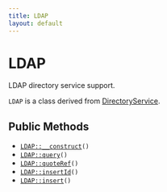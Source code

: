 ```yaml
---
title: LDAP
layout: default
---
```


# LDAP

LDAP directory service support.

<code>LDAP</code> is a class derived from <a href="DirectoryService">DirectoryService</a>.

## Public Methods

* <code><a href="LDAP%3A%3A__construct">LDAP::__construct</a>()</code>
* <code><a href="LDAP%3A%3Aquery">LDAP::query</a>()</code>
* <code><a href="LDAP%3A%3AquoteRef">LDAP::quoteRef</a>()</code>
* <code><a href="LDAP%3A%3AinsertId">LDAP::insertId</a>()</code>
* <code><a href="LDAP%3A%3Ainsert">LDAP::insert</a>()</code>

